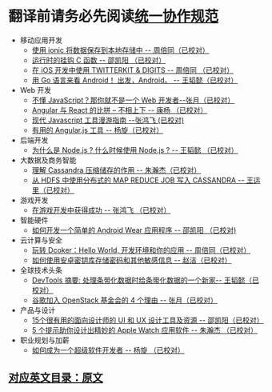 # 翻译前请务必先阅读[统一协作规范](https://github.com/yangxuanxc/guide-for-yangxuan/blob/master/guide.md) 

- 移动应用开发
  - [使用 ionic 将数据保存到本地存储中 -- 周倍同（已校对）](persisting-data-local-storage.md)
  - [运行时的挂钩 C 函数 -- 邵凯阳 （已校对）](hooking-c-functions-at-runtime.md)
  - [在 iOS 开发中使用 TWITTERKIT & DIGITS -- 周倍同 （已校对）](developing-twitterkit-digits-ios.md)
  - [用 Go 语言来看 Android！ 出发，Android。 -- 王韬懿（已校对）](go-mobile-intro.md)
- Web 开发
  - [不懂 JavaScript？那你就不是一个 Web 开发者--张月（已校对）](web-developer.md)
  - [Angular 与 React 的比拼 – 不相上下 -- 康杨 （已校对）](tie-breaker.md)
  - [现代 Javascript 工具漫游指南 --张鸿飞 (已校对) ](javaScript-tooling.md)
  - [有用的 Angular.js 工具 -- 杨旋（已校对）](useful-tool.md)
- 后端开发
  - [为什么是 Node.js ? 什么时候使用 Node.js ? -- 王韬懿 （已校对）](node-js.md)
- 大数据及商务智能
  - [理解 Cassandra 压缩储存的作用 -- 朱瀚杰（已校对） ](cassandra-compact-storage.md)
  - [从 HDFS 中使用分布式的 MAP REDUCE JOB 写入 CASSANDRA  -- 王运里（已校对）](hadoop-map.md)
- 游戏开发
  - [在游戏开发中获得成功 -- 张鸿飞 （已校对） ](games-development.md)
- 智能硬件
  - [如何开发一个简单的 Android Wear 应用程序 -- 邵凯阳 （已校对)](android-wear-app.md)
- 云计算与安全
  - [玩转 Dcoker：Hello World, 开发环境和你的应用 -- 周倍同（已校对）](docker.md)
  - [如何使用安卓密钥库存储密码和其他敏感信息 -- 赵洁（已校对） ](android-ketstore.md)
- 全球技术头条
  - [DevTools 摘要: 处理条带化数据时给条带化数据的一个新家-- 王韬懿（已校对）](throttling.md)
  - [谷歌加入 OpenStack 基金会的 4 个理由 -- 张月（已校对）](openstack.md)
- 产品与设计
  - [15个很有用的面向设计师的 UI 和 UX 设计工具及资源 -- 邵凯阳（已校对）](tools-resources.md)
  - [5 个提示助你设计出精妙的 Apple Watch 应用软件 -- 朱瀚杰 （已校对）](apple-watch.md)
- 职业规划与加薪
  - [如何成为一个超级软件开发者 -- 杨旋 （已校对）](super-software-developer.md)

## [对应英文目录：原文](yuanwen.md)

